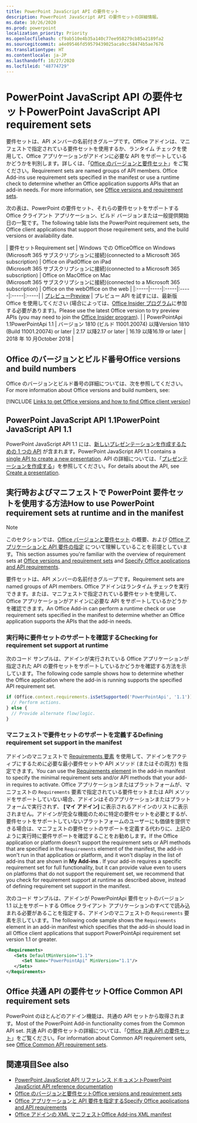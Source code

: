 ```yaml
---
title: PowerPoint JavaScript API の要件セット
description: PowerPoint JavaScript API の要件セットの詳細情報。
ms.date: 10/26/2020
ms.prod: powerpoint
localization_priority: Priority
ms.openlocfilehash: cf9ab510e4b35a140c77ee958279cb85a2189fa2
ms.sourcegitcommit: a4e09546fd59579439025aca9cc58474b5ae7676
ms.translationtype: HT
ms.contentlocale: ja-JP
ms.lasthandoff: 10/27/2020
ms.locfileid: "48774729"
---
```

# <a name="powerpoint-javascript-api-requirement-sets"></a><span data-ttu-id="58d13-103">PowerPoint JavaScript API の要件セット</span><span class="sxs-lookup"><span data-stu-id="58d13-103">PowerPoint JavaScript API requirement sets</span></span>

<span data-ttu-id="58d13-p101">要件セットは、API メンバーの名前付きグループです。Office アドインは、マニフェストで指定されている要件セットを使用するか、ランタイム チェックを使用して、Office アプリケーションがアドインに必要な API をサポートしているかどうかを判別します。詳しくは、「[Office のバージョンと要件セット](../../develop/office-versions-and-requirement-sets.md)」をご覧ください。</span><span class="sxs-lookup"><span data-stu-id="58d13-p101">Requirement sets are named groups of API members. Office Add-ins use requirement sets specified in the manifest or use a runtime check to determine whether an Office application supports APIs that an add-in needs. For more information, see [Office versions and requirement sets](../../develop/office-versions-and-requirement-sets.md).</span></span>

<span data-ttu-id="58d13-107">次の表は、PowerPoint の要件セット、それらの要件セットをサポートする Office クライアント アプリケーション、ビルド バージョンまたは一般提供開始日の一覧です。</span><span class="sxs-lookup"><span data-stu-id="58d13-107">The following table lists the PowerPoint requirement sets, the Office client applications that support those requirement sets, and the build versions or availability date.</span></span>

|  <span data-ttu-id="58d13-108">要件セット</span><span class="sxs-lookup"><span data-stu-id="58d13-108">Requirement set</span></span>  |  <span data-ttu-id="58d13-109">Windows での Office</span><span class="sxs-lookup"><span data-stu-id="58d13-109">Office on Windows</span></span><br><span data-ttu-id="58d13-110">(Microsoft 365 サブスクリプションに接続)</span><span class="sxs-lookup"><span data-stu-id="58d13-110">(connected to a Microsoft 365 subscription)</span></span>  |  <span data-ttu-id="58d13-111">Office on iPad</span><span class="sxs-lookup"><span data-stu-id="58d13-111">Office on iPad</span></span><br><span data-ttu-id="58d13-112">(Microsoft 365 サブスクリプションに接続)</span><span class="sxs-lookup"><span data-stu-id="58d13-112">(connected to a Microsoft 365 subscription)</span></span>  |  <span data-ttu-id="58d13-113">Office on Mac</span><span class="sxs-lookup"><span data-stu-id="58d13-113">Office on Mac</span></span><br><span data-ttu-id="58d13-114">(Microsoft 365 サブスクリプションに接続)</span><span class="sxs-lookup"><span data-stu-id="58d13-114">(connected to a Microsoft 365 subscription)</span></span>  | <span data-ttu-id="58d13-115">Office on the web</span><span class="sxs-lookup"><span data-stu-id="58d13-115">Office on the web</span></span> |
|:-----|-----|:-----|:-----|:-----|:-----|
| [<span data-ttu-id="58d13-116">プレビュー</span><span class="sxs-lookup"><span data-stu-id="58d13-116">Preview</span></span>](powerpoint-preview-apis.md)  | <span data-ttu-id="58d13-117">プレビュー API を試すには、最新版 Office を使用してください (場合によっては、[Office Insider プログラム](https://insider.office.com)に参加する必要があります)。</span><span class="sxs-lookup"><span data-stu-id="58d13-117">Please use the latest Office version to try preview APIs (you may need to join the [Office Insider program](https://insider.office.com)).</span></span> |
| <span data-ttu-id="58d13-118">PowerPointApi 1.1</span><span class="sxs-lookup"><span data-stu-id="58d13-118">PowerPointApi 1.1</span></span> | <span data-ttu-id="58d13-119">バージョン 1810 (ビルド 11001.20074) 以降</span><span class="sxs-lookup"><span data-stu-id="58d13-119">Version 1810 (Build 11001.20074) or later</span></span> | <span data-ttu-id="58d13-120">2.17 以降</span><span class="sxs-lookup"><span data-stu-id="58d13-120">2.17 or later</span></span> | <span data-ttu-id="58d13-121">16.19 以降</span><span class="sxs-lookup"><span data-stu-id="58d13-121">16.19 or later</span></span> | <span data-ttu-id="58d13-122">2018 年 10 月</span><span class="sxs-lookup"><span data-stu-id="58d13-122">October 2018</span></span> |

## <a name="office-versions-and-build-numbers"></a><span data-ttu-id="58d13-123">Office のバージョンとビルド番号</span><span class="sxs-lookup"><span data-stu-id="58d13-123">Office versions and build numbers</span></span>

<span data-ttu-id="58d13-124">Office のバージョンとビルド番号の詳細については、次を参照してください。</span><span class="sxs-lookup"><span data-stu-id="58d13-124">For more information about Office versions and build numbers, see:</span></span>

[!INCLUDE [Links to get Office versions and how to find Office client version](../../includes/links-get-office-versions-builds.md)]

## <a name="powerpoint-javascript-api-11"></a><span data-ttu-id="58d13-125">PowerPoint JavaScript API 1.1</span><span class="sxs-lookup"><span data-stu-id="58d13-125">PowerPoint JavaScript API 1.1</span></span>

<span data-ttu-id="58d13-126">PowerPoint JavaScript API 1.1 には、[新しいプレゼンテーションを作成するための 1 つの API](/javascript/api/powerpoint#powerpoint-createpresentation-base64file-) が含まれます。</span><span class="sxs-lookup"><span data-stu-id="58d13-126">PowerPoint JavaScript API 1.1 contains a [single API to create a new presentation](/javascript/api/powerpoint#powerpoint-createpresentation-base64file-).</span></span> <span data-ttu-id="58d13-127">API の詳細については、「[プレゼンテーションを作成する](../../powerpoint/powerpoint-add-ins.md#create-a-presentation)」を参照してください。</span><span class="sxs-lookup"><span data-stu-id="58d13-127">For details about the API, see [Create a presentation](../../powerpoint/powerpoint-add-ins.md#create-a-presentation).</span></span>

## <a name="how-to-use-powerpoint-requirement-sets-at-runtime-and-in-the-manifest"></a><span data-ttu-id="58d13-128">実行時およびマニフェストで PowerPoint 要件セットを使用する方法</span><span class="sxs-lookup"><span data-stu-id="58d13-128">How to use PowerPoint requirement sets at runtime and in the manifest</span></span>

> [!NOTE]
> <span data-ttu-id="58d13-129">このセクションでは、[Office バージョンと要件セット](../../develop/office-versions-and-requirement-sets.md) の概要、および [Office アプリケーションと API 要件の指定](../../develop/specify-office-hosts-and-api-requirements.md) について理解していることを前提としています。</span><span class="sxs-lookup"><span data-stu-id="58d13-129">This section assumes you're familiar with the overview of requirement sets at [Office versions and requirement sets](../../develop/office-versions-and-requirement-sets.md) and [Specify Office applications and API requirements](../../develop/specify-office-hosts-and-api-requirements.md).</span></span>

<span data-ttu-id="58d13-130">要件セットは、API メンバーの名前付きグループです。</span><span class="sxs-lookup"><span data-stu-id="58d13-130">Requirement sets are named groups of API members.</span></span> <span data-ttu-id="58d13-131">Office アドインはランタイム チェックを実行できます。または、マニフェストで指定されている要件セットを使用して、Office アプリケーションがアドインに必要な API をサポートしているかどうかを確認できます。</span><span class="sxs-lookup"><span data-stu-id="58d13-131">An Office Add-in can perform a runtime check or use requirement sets specified in the manifest to determine whether an Office application supports the APIs that the add-in needs.</span></span>

### <a name="checking-for-requirement-set-support-at-runtime"></a><span data-ttu-id="58d13-132">実行時に要件セットのサポートを確認する</span><span class="sxs-lookup"><span data-stu-id="58d13-132">Checking for requirement set support at runtime</span></span>

<span data-ttu-id="58d13-133">次のコード サンプルは、アドインが実行されている Office アプリケーションが指定された API の要件セットをサポートしているかどうかを確認する方法を示しています。</span><span class="sxs-lookup"><span data-stu-id="58d13-133">The following code sample shows how to determine whether the Office application where the add-in is running supports the specified API requirement set.</span></span>

```js
if (Office.context.requirements.isSetSupported('PowerPointApi', '1.1')) {
  // Perform actions.
} else {
  // Provide alternate flow/logic.
}
```

### <a name="defining-requirement-set-support-in-the-manifest"></a><span data-ttu-id="58d13-134">マニフェストで要件セットのサポートを定義する</span><span class="sxs-lookup"><span data-stu-id="58d13-134">Defining requirement set support in the manifest</span></span>

<span data-ttu-id="58d13-135">アドインのマニフェストで [Requirements 要素](../manifest/requirements.md) を使用して、アドインをアクティブにするために必要な最小要件セットや API メソッド (またはその両方) を指定できます。</span><span class="sxs-lookup"><span data-stu-id="58d13-135">You can use the [Requirements element](../manifest/requirements.md) in the add-in manifest to specify the minimal requirement sets and/or API methods that your add-in requires to activate.</span></span> <span data-ttu-id="58d13-136">Office アプリケーションまたはプラットフォームが、マニフェストの `Requirements` 要素で指定されている要件セットまたは API メソッドをサポートしていない場合、アドインはそのアプリケーションまたはプラットフォームで実行されず、 **[マイ アドイン]** に表示されるアドインのリストに表示されません。アドインが完全な機能のために特定の要件セットを必要とするが、要件セットをサポートしていないプラットフォームのユーザーにも価値を提供できる場合は、マニフェストの要件セットのサポートを定義する代わりに、上記のように実行時に要件サポートを確認することをお勧めします。</span><span class="sxs-lookup"><span data-stu-id="58d13-136">If the Office application or platform doesn't support the requirement sets or API methods that are specified in the `Requirements` element of the manifest, the add-in won't run in that application or platform, and it won't display in the list of add-ins that are shown in **My Add-ins** . If your add-in requires a specific requirement set for full functionality, but it can provide value even to users on platforms that do not support the requirement set, we recommend that you check for requirement support at runtime as described above, instead of defining requirement set support in the manifest.</span></span>

<span data-ttu-id="58d13-137">次のコード サンプルは、アドインが PowerPointApi 要件セットのバージョン 1.1 以上をサポートする Office クライアント アプリケーションのすべてで読み込まれる必要があることを指定する、アドインのマニフェストの `Requirements` 要素を示しています。</span><span class="sxs-lookup"><span data-stu-id="58d13-137">The following code sample shows the `Requirements` element in an add-in manifest which specifies that the add-in should load in all Office client applications that support PowerPointApi requirement set version 1.1 or greater.</span></span>

```xml
<Requirements>
   <Sets DefaultMinVersion="1.1">
      <Set Name="PowerPointApi" MinVersion="1.1"/>
   </Sets>
</Requirements>
```

## <a name="office-common-api-requirement-sets"></a><span data-ttu-id="58d13-138">Office 共通 API の要件セット</span><span class="sxs-lookup"><span data-stu-id="58d13-138">Office Common API requirement sets</span></span>

<span data-ttu-id="58d13-139">PowerPoint のほとんどのアドイン機能は、共通の API セットから取得されます。</span><span class="sxs-lookup"><span data-stu-id="58d13-139">Most of the PowerPoint Add-in functionality comes from the Common API set.</span></span> <span data-ttu-id="58d13-140">共通 API の要件セットの詳細については、「[Office 共通 API の要件セット](office-add-in-requirement-sets.md)」をご覧ください。</span><span class="sxs-lookup"><span data-stu-id="58d13-140">For information about Common API requirement sets, see [Office Common API requirement sets](office-add-in-requirement-sets.md).</span></span>

## <a name="see-also"></a><span data-ttu-id="58d13-141">関連項目</span><span class="sxs-lookup"><span data-stu-id="58d13-141">See also</span></span>

- [<span data-ttu-id="58d13-142">PowerPoint JavaScript API リファレンス ドキュメント</span><span class="sxs-lookup"><span data-stu-id="58d13-142">PowerPoint JavaScript API reference documentation</span></span>](/javascript/api/powerpoint)
- [<span data-ttu-id="58d13-143">Office のバージョンと要件セット</span><span class="sxs-lookup"><span data-stu-id="58d13-143">Office versions and requirement sets</span></span>](../../develop/office-versions-and-requirement-sets.md)
- [<span data-ttu-id="58d13-144">Office アプリケーションと API 要件を指定する</span><span class="sxs-lookup"><span data-stu-id="58d13-144">Specify Office applications and API requirements</span></span>](../../develop/specify-office-hosts-and-api-requirements.md)
- [<span data-ttu-id="58d13-145">Office アドインの XML マニフェスト</span><span class="sxs-lookup"><span data-stu-id="58d13-145">Office Add-ins XML manifest</span></span>](../../develop/add-in-manifests.md)
